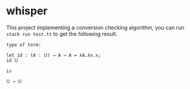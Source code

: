 # whisper

This project implementing a conversion checking algorithm, you can run `stack run test.tt` to get the following result.

```shell
type of term:

let id : (A : 𝕌) → A → A = λA.λx.x;
id 𝕌

is

𝕌 → 𝕌
```
